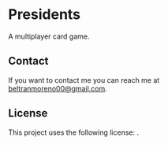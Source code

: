 # Presidents
A multiplayer card game.


## Contact

If you want to contact me you can reach me at <beltranmoreno00@gmail.com>.

## License

This project uses the following license: [<MIT License>](<link>).
